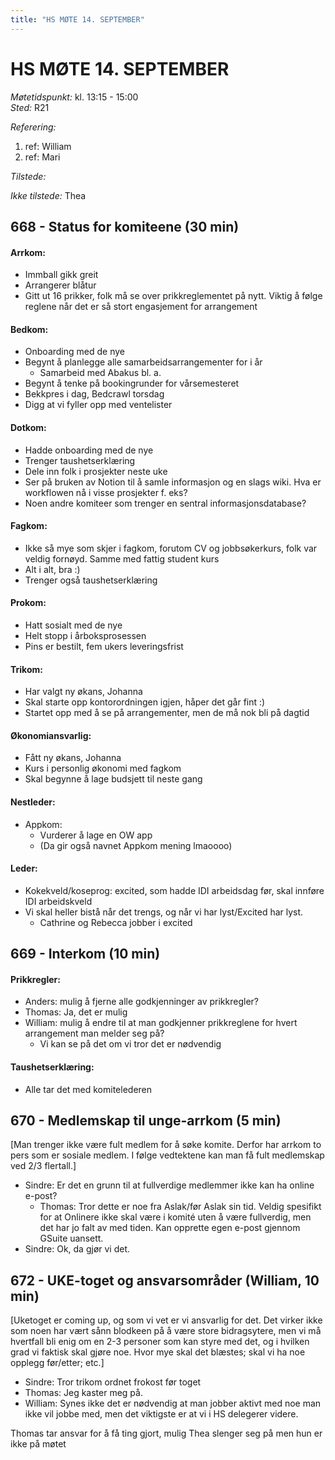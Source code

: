 ```yaml
---
title: "HS MØTE 14. SEPTEMBER"
---
```


# HS MØTE 14. SEPTEMBER

*Møtetidspunkt:* kl. 13:15 - 15:00  
*Sted:* R21  

*Referering:*  
  1. ref: William  
  2. ref: Mari  

*Tilstede:*  

*Ikke tilstede:* Thea


## 668 - Status for komiteene (30 min)

#### Arrkom:
- Immball gikk greit
- Arrangerer blåtur
- Gitt ut 16 prikker, folk må se over prikkreglementet på nytt. Viktig å følge reglene når det er så stort engasjement for arrangement


#### Bedkom:  
- Onboarding med de nye
- Begynt å planlegge alle samarbeidsarrangementer for i år
    - Samarbeid med Abakus bl. a.
- Begynt å tenke på bookingrunder for vårsemesteret
- Bekkpres i dag, Bedcrawl torsdag
- Digg at vi fyller opp med ventelister

#### Dotkom:
- Hadde onboarding med de nye
- Trenger taushetserklæring
- Dele inn folk i prosjekter neste uke
- Ser på bruken av Notion til å samle informasjon og en slags wiki. Hva er workflowen nå i visse prosjekter f. eks?
- Noen andre komiteer som trenger en sentral informasjonsdatabase?

#### Fagkom:  
- Ikke så mye som skjer i fagkom, forutom CV og jobbsøkerkurs, folk var veldig fornøyd. Samme med fattig student kurs
- Alt i alt, bra :)
- Trenger også taushetserklæring

#### Prokom:  
- Hatt sosialt med de nye
- Helt stopp i årboksprosessen
- Pins er bestilt, fem ukers leveringsfrist

#### Trikom:  
- Har valgt ny økans, Johanna
- Skal starte opp kontorordningen igjen, håper det går fint :)
- Startet opp med å se på arrangementer, men de må nok bli på dagtid

#### Økonomiansvarlig:
- Fått ny økans, Johanna
- Kurs i personlig økonomi med fagkom
- Skal begynne å lage budsjett til neste gang

#### Nestleder: 
- Appkom:
    - Vurderer å lage en OW app
    - (Da gir også navnet Appkom mening lmaoooo)

#### Leder:
- Kokekveld/koseprog: excited, som hadde IDI arbeidsdag før, skal innføre IDI arbeidskveld
- Vi skal heller bistå når det trengs, og når vi har lyst/Excited har lyst.
    - Cathrine og Rebecca jobber i excited

## 669 - Interkom (10 min) 

#### Prikkregler:
- Anders: mulig å fjerne alle godkjenninger av prikkregler?
- Thomas: Ja, det er mulig
- William: mulig å endre til at man godkjenner prikkreglene for hvert arrangement man melder seg på?
    - Vi kan se på det om vi tror det er nødvendig

#### Taushetserklæring:
- Alle tar det med komitelederen 


## 670 - Medlemskap til unge-arrkom (5 min)  
[Man trenger ikke være fult medlem for å søke komite. Derfor har arrkom to pers som er sosiale medlem. I følge vedtektene kan man få fult medlemskap ved 2/3 flertall.]

- Sindre: Er det en grunn til at fullverdige medlemmer ikke kan ha online e-post?
    - Thomas: Tror dette er noe fra Aslak/før Aslak sin tid. Veldig spesifikt for at Onlinere ikke skal være i komité uten å være fullverdig, men det har jo falt av med tiden. Kan opprette egen e-post gjennom GSuite uansett.
- Sindre: Ok, da gjør vi det. 

## 672 - UKE-toget og ansvarsområder (William, 10 min)
[Uketoget er coming up, og som vi vet er vi ansvarlig for det. Det virker ikke som noen har vært sånn blodkeen på å være store bidragsytere, men vi må hvertfall bli enig om en 2-3 personer som kan styre med det, og i hvilken grad vi faktisk skal gjøre noe. Hvor mye skal det blæstes; skal vi ha noe opplegg før/etter; etc.]

- Sindre: Tror trikom ordnet frokost før toget
- Thomas: Jeg kaster meg på. 
- William: Synes ikke det er nødvendig at man jobber aktivt med noe man ikke vil jobbe med, men det viktigste er at vi i HS delegerer videre.

Thomas tar ansvar for å få ting gjort, mulig Thea slenger seg på men hun er ikke på møtet
